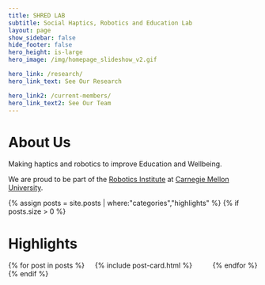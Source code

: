 ```yaml
---
title: SHRED LAB
subtitle: Social Haptics, Robotics and Education Lab
layout: page
show_sidebar: false
hide_footer: false
hero_height: is-large
hero_image: /img/homepage_slideshow_v2.gif

hero_link: /research/
hero_link_text: See Our Research

hero_link2: /current-members/
hero_link_text2: See Our Team
---
```


# About Us
Making haptics and robotics to improve Education and Wellbeing.

We are proud to be part of the [Robotics Institute](https://www.ri.cmu.edu/) at [Carnegie Mellon University](https://www.cmu.edu/).


{% assign posts = site.posts | where:"categories","highlights" %}
{% if posts.size > 0 %}
# Highlights
<div class="columns is-multiline">
    {% for post in posts %}
    <div class="column is-4-desktop is-6-tablet">
        {% include post-card.html %}
    </div>
    {% endfor %}
</div>
{% endif %}

